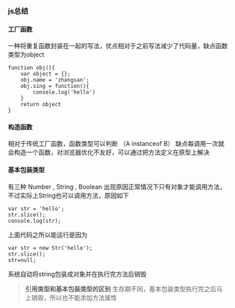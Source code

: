 ### js总结
#### 工厂函数
一种将重复函数封装在一起的写法，优点相对于之前写法减少了代码量，缺点函数类型为object
```
function obj(){
	var object = {};
	obj.name = 'zhangsan';
	obj.sing = function(){
		console.log('hello')
	}
	return object
}
```
#### 构造函数
相对于传统工厂函数，函数类型可以判断 （A instanceof B） 缺点每调用一次就会构造一个函数，对浏览器优化不友好，可以通过把方法定义在原型上解决

#### 基本包装类型
有三种 Number , String , Boolean 
出现原因正常情况下只有对象才能调用方法，不过实际上String也可以调用方法，原因如下
```
var str = 'hello';
str.slice();
console.log(str);
```
上面代码之所以能运行是因为
```
var str = new Str('hello');
str.slice();
str=null;
```
系统自动将string包装成对象并在执行完方法后销毁
> **引用类型和基本包装类型的区别**  生存期不同，基本包装类型执行完之后马上销毁，所以也不能添加方法属性


